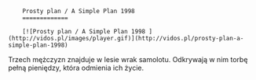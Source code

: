 
        Prosty plan / A Simple Plan 1998 
        =============
        
        [![Prosty plan / A Simple Plan 1998 ](http://vidos.pl/images/player.gif)](http://vidos.pl/prosty-plan-a-simple-plan-1998)
        
        
 Trzech mężczyzn znajduje w lesie wrak samolotu. Odkrywają w nim torbę pełną pieniędzy, która odmienia ich życie.
    